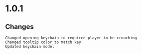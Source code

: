# 1.0.1
## Changes
    Changed opening keychain to required player to be crouching
    Changed tooltip color to match key
    Updated keychain model